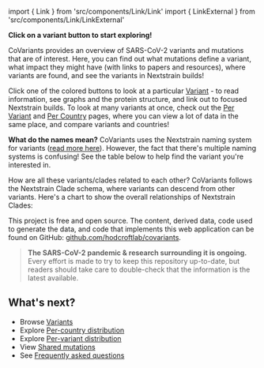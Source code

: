 import { Link } from 'src/components/Link/Link'
import { LinkExternal } from 'src/components/Link/LinkExternal'

**Click on a variant button to start exploring!**

CoVariants provides an overview of SARS-CoV-2 variants and mutations that are of interest. Here, you can find out what
mutations define a variant, what impact they might have (with links to papers and resources), where variants are found,
and see the variants in Nextstrain builds!

Click one of the colored buttons to look at a particular [Variant](/variants) - to read information, see graphs and the
protein structure, and link out to focused Nextstrain builds.
To look at many variants at once, check out the [Per Variant](/per-variant) and [Per Country](/per-country) pages, where
you can view a lot of data in the same place, and compare variants and countries!

**What do the names mean?**
CoVariants uses the Nextstrain naming system for
variants ([read more here](https://nextstrain.org/blog/2021-01-06-updated-SARS-CoV-2-clade-naming/)). However, the fact
that there's multiple naming systems is confusing! See the table below to help find the variant you're interested in.


<!-- The variants featured are currently slightly biased towards circulation in Europe: this is simply a reflection that the primary maintainer (Emma Hodcroft) works mostly with European data. We hope to add more variants from other regions soon! -->

How are all these variants/clades related to each other? CoVariants follows the Nextstrain Clade schema, where variants
can descend from other variants. Here's a chart to show the overall relationships of Nextstrain Clades:

This project is free and open source. The content, derived data, code used to generate the data, and code that
implements this web application can be found on
GitHub: [github.com/hodcroftlab/covariants](https://github.com/hodcroftlab/covariants/).

> **The SARS-CoV-2 pandemic & research surrounding it is ongoing.** Every effort is made to try to keep this repository
> up-to-date, but readers should take care to double-check that the information is the latest available.

## What's next?

- Browse [Variants](/variants)
- Explore [Per-country distribution](/per-country)
- Explore [Per-variant distribution](/per-variant)
- View [Shared mutations](/shared-mutations)
- See [Frequently asked questions](/faq)

